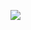 [![](https://mermaid.ink/img/pako:eNpdkctuwjAQRX8lmlUqBZQX5FGpUknCQ2rFgq5KWFjYJBaxnRqnLUT595qUVKK2FzM-93rscQt7gQnEUEhUl8ZbmnNDj-ftRiGpdsZo9GTMzIJwIpEi60ZVlJOHx1_VrMeJuZdEw1SigxpQ0qPUFLWijF7IXMhNth5o2tPMRBhnvEAF5UVWEUa4Og2SrJfMzYOQDKlEcKXpAOc9XLQfDaqoOicl2R-7G1toZuSwpEWZQ69bbjOOd_f4lWDasEFwz17E1w2sTMpqKT7Jv_qrmw0s3TeKIVayIRYwou96TaG96nJQpX5UDrEOMZLHHHLeaU-N-LsQbLBJ0RQlxAdUnXTW1PjaTIr0j7C_XUk4JjIRDVcQO54d9KdA3MI3xG7kjz0nnOipl2f7ngVniH1n7IZBNPUmtjvxAjuadhZc-sL2OPTtyPajaWhHgeu4fvcDeCiXZg?type=png)](https://mermaid.live/edit#pako:eNpdkctuwjAQRX8lmlUqBZQX5FGpUknCQ2rFgq5KWFjYJBaxnRqnLUT595qUVKK2FzM-93rscQt7gQnEUEhUl8ZbmnNDj-ftRiGpdsZo9GTMzIJwIpEi60ZVlJOHx1_VrMeJuZdEw1SigxpQ0qPUFLWijF7IXMhNth5o2tPMRBhnvEAF5UVWEUa4Og2SrJfMzYOQDKlEcKXpAOc9XLQfDaqoOicl2R-7G1toZuSwpEWZQ69bbjOOd_f4lWDasEFwz17E1w2sTMpqKT7Jv_qrmw0s3TeKIVayIRYwou96TaG96nJQpX5UDrEOMZLHHHLeaU-N-LsQbLBJ0RQlxAdUnXTW1PjaTIr0j7C_XUk4JjIRDVcQO54d9KdA3MI3xG7kjz0nnOipl2f7ngVniH1n7IZBNPUmtjvxAjuadhZc-sL2OPTtyPajaWhHgeu4fvcDeCiXZg)